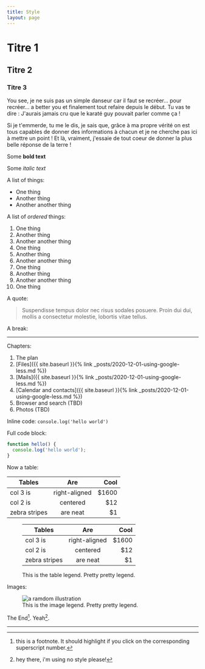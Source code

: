 ```yaml
---
title: Style
layout: page 
---
```


# Titre 1

## Titre 2

### Titre 3

You see, je ne suis pas un simple danseur car il faut se recréer... pour recréer... a better you et finalement tout
refaire depuis le début. Tu vas te dire : J'aurais jamais cru que le karaté guy pouvait parler comme ça !

Si je t'emmerde, tu me le dis, je sais que, grâce à ma propre vérité on est tous capables de donner des informations à chacun et je ne cherche pas ici à mettre un point ! Et là, vraiment, j'essaie de tout coeur de donner la plus belle réponse de la terre !

Some **bold text**

Some *italic text*

A list of things:

- One thing
- Another thing
- Another another thing


A list of <i>ordered</i> things:

1. One thing
2. Another thing
3. Another another thing
4. One thing
5. Another thing
6. Another another thing
7. One thing
8. Another thing
9. Another another thing
10. One thing

A quote:

> Suspendisse tempus dolor nec risus sodales posuere. Proin dui dui, mollis a consectetur molestie, lobortis vitae tellus.

A break:

---

Chapters:

<div class="guide-chapters" >
<ol>
<li>The plan</li>
<li markdown="1">
[Files]({{ site.baseurl }}{% link _posts/2020-12-01-using-google-less.md %})
</li>
<li markdown="1">
[Mails]({{ site.baseurl }}{% link _posts/2020-12-01-using-google-less.md %}) 
</li>
<li markdown="1">
[Calendar and contacts]({{ site.baseurl }}{% link _posts/2020-12-01-using-google-less.md %}) 
</li>
<li class="tbd">Browser and search (TBD)</li>
<li class="tbd">Photos (TBD)</li>
</ol>
</div>

Inline code: `console.log('hello world')`

Full code block:

```javascript
function hello() {
  console.log('hello world');
}
```

Now a table:

| Tables        | Are           | Cool  |
| ------------- |:-------------:| -----:|
| col 3 is      | right-aligned | $1600 |
| col 2 is      | centered      |   $12 |
| zebra stripes | are neat      |    $1 |

<figure>
  <table>
    <thead>
      <tr>
        <th>Tables</th>
        <th style="text-align: center">Are</th>
        <th style="text-align: right">Cool</th>
      </tr>
    </thead>
    <tbody>
      <tr>
        <td>col 3 is</td>
        <td style="text-align: center">right-aligned</td>
        <td style="text-align: right">$1600</td>
      </tr>
      <tr>
        <td>col 2 is</td>
        <td style="text-align: center">centered</td>
        <td style="text-align: right">$12</td>
      </tr>
      <tr>
        <td>zebra stripes</td>
        <td style="text-align: center">are neat</td>
        <td style="text-align: right">$1</td>
      </tr>
    </tbody>
  </table>
  <figcaption>
    This is the table legend. Pretty pretty legend. 
  </figcaption>
</figure>

Images:

<figure>
  <img alt="a ramdom illustration" src="https://images.unsplash.com/photo-1605618485931-fdbf5623167f?ixlib=rb-1.2.1&ixid=eyJhcHBfaWQiOjEyMDd9&auto=format&fit=crop&w=1500&q=80" />
  <figcaption>
    This is the image legend. Pretty pretty legend. 
  </figcaption>
</figure>

The End[^1]. Yeah[^2].

---

[^1]: this is a footnote. It should highlight if you click on the corresponding superscript number.

[^2]: hey there, i'm using no style please!

